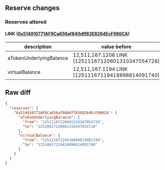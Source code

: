 ## Reserve changes

### Reserves altered

#### LINK ([0x514910771AF9Ca656af840dff83E8264EcF986CA](https://etherscan.io/address/0x514910771AF9Ca656af840dff83E8264EcF986CA))

| description | value before | value after |
| --- | --- | --- |
| aTokenUnderlyingBalance | 12,511,167.1206 LINK [12511167120601310347054728] | 12,510,617.1206 LINK [12510617120601310347054728] |
| virtualBalance | 12,511,167.1194 LINK [12511167119418898814091740] | 12,510,617.1194 LINK [12510617119418898814091740] |


## Raw diff

```json
{
  "reserves": {
    "0x514910771AF9Ca656af840dff83E8264EcF986CA": {
      "aTokenUnderlyingBalance": {
        "from": "12511167120601310347054728",
        "to": "12510617120601310347054728"
      },
      "virtualBalance": {
        "from": "12511167119418898814091740",
        "to": "12510617119418898814091740"
      }
    }
  }
}
```
